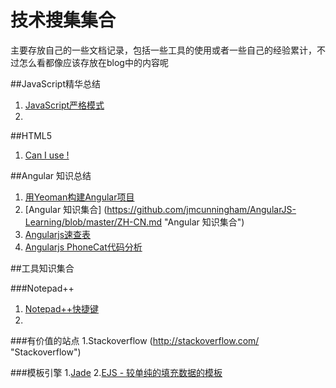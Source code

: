 技术搜集集合
=========

主要存放自己的一些文档记录，包括一些工具的使用或者一些自己的经验累计，不过怎么看都像应该存放在blog中的内容呢





##JavaScript精华总结

1.  [JavaScript严格模式](http://www.waylau.com/javascript-use-strict-mode/ "JavaScript严格模式")
2.  


##HTML5
1. [Can I use !](http://www.caniuse.com/ "Can I use !")

##Angular 知识总结

1. [用Yeoman构建Angular项目](http://blog.javachen.com/2015/02/02/build-angularjs-app-with-yeomam "用Yeoman构建Angular项目") 
2. [Angular 知识集合] (https://github.com/jmcunningham/AngularJS-Learning/blob/master/ZH-CN.md "Angular 知识集合")
3. [Angularjs速查表](http://www.cheatography.com/proloser/cheat-sheets/angularjs/ "Angularjs速查表")
4. [Angularjs PhoneCat代码分析](http://blog.javachen.com/2015/01/09/angular-phonecat-examples/ "Angularjs PhoneCat代码分析")


##工具知识集合

###Notepad++
1. [Notepad++快捷键](http://www.cnblogs.com/albert1017/archive/2012/08/09/2630405.html "Notepad++快捷键")
2. 

###有价值的站点
1.Stackoverflow (http://stackoverflow.com/ "Stackoverflow")



###模板引擎
1.[Jade](http://jade-lang.com/)
2.[EJS - 较单纯的填充数据的模板](http://www.embeddedjs.com/)

